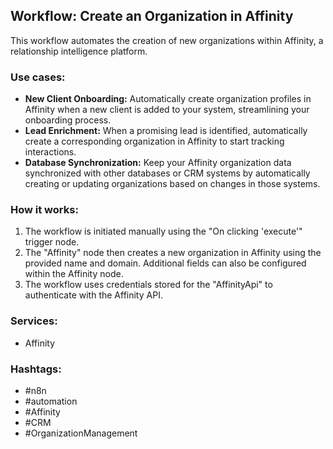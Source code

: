 ## Workflow: Create an Organization in Affinity

This workflow automates the creation of new organizations within Affinity, a relationship intelligence platform.

### Use cases:

*   **New Client Onboarding:** Automatically create organization profiles in Affinity when a new client is added to your system, streamlining your onboarding process.
*   **Lead Enrichment:** When a promising lead is identified, automatically create a corresponding organization in Affinity to start tracking interactions.
*   **Database Synchronization:** Keep your Affinity organization data synchronized with other databases or CRM systems by automatically creating or updating organizations based on changes in those systems.

### How it works:

1.  The workflow is initiated manually using the "On clicking 'execute'" trigger node.
2.  The "Affinity" node then creates a new organization in Affinity using the provided name and domain.  Additional fields can also be configured within the Affinity node.
3.  The workflow uses credentials stored for the "AffinityApi" to authenticate with the Affinity API.

### Services:

*   Affinity

### Hashtags:

*   #n8n
*   #automation
*   #Affinity
*   #CRM
*   #OrganizationManagement
